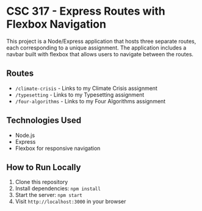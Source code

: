 # CSC 317 - Express Routes with Flexbox Navigation

This project is a Node/Express application that hosts three separate routes, each corresponding to a unique assignment. The application includes a navbar built with flexbox that allows users to navigate between the routes.

## Routes

- `/climate-crisis` - Links to my Climate Crisis assignment
- `/typesetting` - Links to my Typesetting assignment
- `/four-algorithms` - Links to my Four Algorithms assignment

## Technologies Used

- Node.js
- Express
- Flexbox for responsive navigation

## How to Run Locally

1. Clone this repository
2. Install dependencies: `npm install`
3. Start the server: `npm start`
4. Visit `http://localhost:3000` in your browser